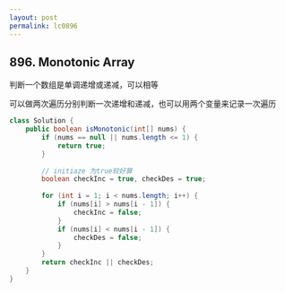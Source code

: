 ```yaml
---
layout: post
permalink: lc0896 
---
```


## 896. Monotonic Array

判断一个数组是单调递增或递减，可以相等

可以做两次遍历分别判断一次递增和递减，也可以用两个变量来记录一次遍历

```java
class Solution {
    public boolean isMonotonic(int[] nums) {
        if (nums == null || nums.length <= 1) {
            return true;
        }
        
        // initiaze 为true较好算
        boolean checkInc = true, checkDes = true;
        
        for (int i = 1; i < nums.length; i++) {
            if (nums[i] > nums[i - 1]) {
                checkInc = false;
            } 
            if (nums[i] < nums[i - 1]) {
                checkDes = false;
            }
        }
        return checkInc || checkDes;
    }
}
```